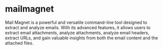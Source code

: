 # mailmagnet
Mail Magnet is a powerful and versatile command-line tool designed to extract and analyze emails. With its advanced features, it allows users to extract email attachments, analyze attachments, analyze email headers, extract URLs, and gain valuable insights from both the email content and the attached files.
